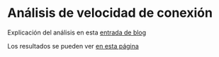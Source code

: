# Análisis de velocidad de conexión 

Explicación del análisis en esta [entrada de blog](http://blog.thermosilla.info/speedtest.html)

Los resultados se pueden ver [en esta página](http://blog.thermosilla.info/velocidad_navegacion.html)